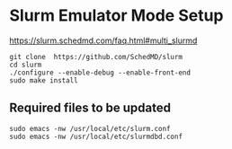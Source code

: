# Slurm Emulator Mode Setup

https://slurm.schedmd.com/faq.html#multi_slurmd

```
git clone  https://github.com/SchedMD/slurm
cd slurm
./configure --enable-debug --enable-front-end
sudo make install
```

## Required files to be updated

```
sudo emacs -nw /usr/local/etc/slurm.conf
sudo emacs -nw /usr/local/etc/slurmdbd.conf
```
